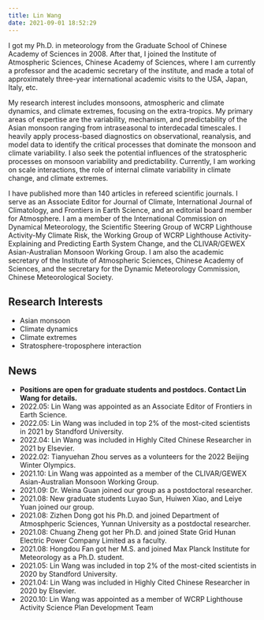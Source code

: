 ```yaml
---
title: Lin Wang
date: 2021-09-01 18:52:29
---
```


I got my Ph.D. in meteorology from the Graduate School of Chinese Academy of Sciences in 2008. After that, I joined the Institute of Atmospheric Sciences, Chinese Academy of Sciences, where I am currently a professor and the academic secretary of the institute, and made a total of approximately three-year international academic visits to the USA, Japan, Italy, etc. 

My research interest includes monsoons, atmospheric and climate dynamics, and climate extremes, focusing on the extra-tropics. My primary areas of expertise are the variability, mechanism, and predictability of the Asian monsoon ranging from intraseasonal to interdecadal timescales. I heavily apply process-based diagnostics on observational, reanalysis, and model data to identify the critical processes that dominate the monsoon and climate variability. I also seek the potential influences of the stratospheric processes on monsoon variability and predictability. Currently, I am working on scale interactions, the role of internal climate variability in climate change, and climate extremes. 

I have published more than 140 articles in refereed scientific journals. I serve as an Associate Editor for Journal of Climate, International Journal of Climatology, and Frontiers in Earth Science, and an editorial board member for Atmosphere. I am a member of the International Commission on Dynamical Meteorology, the Scientific Steering Group of WCRP Lighthouse Activity-My Climate Risk, the Working Group of WCRP Lighthouse Activity-Explaining and Predicting Earth System Change, and the CLIVAR/GEWEX Asian-Australian Monsoon Working Group. I am also the academic secretary of the Institute of Atmospheric Sciences, Chinese Academy of Sciences, and the secretary for the Dynamic Meteorology Commission, Chinese Meteorological Society.

## Research Interests
- Asian monsoon
- Climate dynamics
- Climate extremes
- Stratosphere-troposphere interaction

## News

- **Positions are open for graduate students and postdocs. Contact Lin Wang for details.**
- 2022.05: Lin Wang was appointed as an Associate Editor of Frontiers in Earth Science.
- 2022.05: Lin Wang was included in top 2% of the most-cited scientists in 2021 by Standford University.
- 2022.04: Lin Wang was included in Highly Cited Chinese Researcher in 2021 by Elsevier.
- 2022.02: Tianyuehan Zhou serves as a volunteers for the 2022 Beijing Winter Olympics.
- 2021.10: Lin Wang was appointed as a member of the CLIVAR/GEWEX Asian-Australian Monsoon Working Group.
- 2021.09: Dr. Weina Guan joined our group as a postdoctoral researcher.
- 2021.08: New graduate students Luyao Sun, Huiwen Xiao, and Leiye Yuan joined our group.
- 2021.08: Zizhen Dong got his Ph.D. and joined Department of Atmosphperic Sciences, Yunnan University as a postdoctal researcher.
- 2021.08: Chuang Zheng got her Ph.D. and joined State Grid Hunan Electric Power Company Limited as a faculty.
- 2021.08: Hongdou Fan got her M.S. and joined Max Planck Institute for Meteorology as a Ph.D. student.
- 2021.05: Lin Wang was included in top 2% of the most-cited scientists in 2020 by Standford University.
- 2021.04: Lin Wang was included in Highly Cited Chinese Researcher in 2020 by Elsevier.
- 2020.10: Lin Wang was appointed as a member of WCRP Lighthouse Activity Science Plan Development Team
